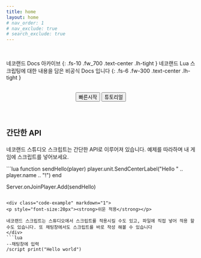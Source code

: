 ```yaml
---
title: home
layout: home
# nav_order: 1
# nav_exclude: true
# search_exclude: true
---
```


<br/>

네코랜드 Docs 아카이브
{: .fs-10 .fw_700 .text-center .lh-tight }
네코랜드 Lua 스크립팅에 대한 내용을 담은 비공식 Docs 입니다
{: .fs-6 .fw-300 .text-center .lh-tight }

<br/>

<div align="center" class= "fs-7">
    <button type="button" class="btn mr-5 btn-blue" onclick="location.href='docs/getting-start/what-is-script'">빠른시작</button>
    <button type="button" class="btn btn-outline" onclick="location.href='https://github.com/vin-spiegel/neko-docs-archive'">튜토리얼</button>
</div>

<br/><br/>

<div class="code-example" markdown="1">
<p style="font-size:20px"><strong>간단한 API</strong></p>

네코랜드 스튜디오 스크립트는 간단한 API로 이루어져 있습니다. 예제를 따라하며 내 게임에 스크립트를 넣어보세요.
</div>
```lua
function sendHello(player)
    player.unit.SendCenterLabel("Hello " .. player.name .. "!")
end

Server.onJoinPlayer.Add(sendHello)
```

<div class="code-example" markdown="1">
<p style="font-size:20px"><strong>쉬운 적용</strong></p>

네코랜드 스크립트는 스튜디오에서 스크립트를 적용시킬 수도 있고, 파일에 직접 넣어 적용 할 수도 있습니다. 또 채팅창에서도 스크립트를 바로 작성 해볼 수 있습니다
</div>
```lua
--채팅창에 입력
/script print("Hello world")
```
